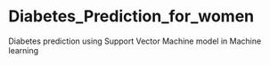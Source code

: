 # Diabetes_Prediction_for_women
Diabetes prediction using Support Vector Machine model in Machine learning
